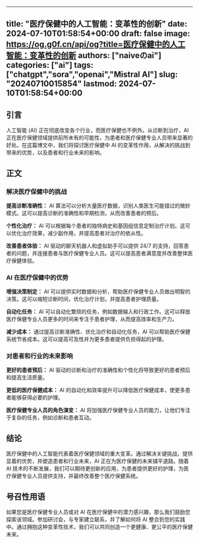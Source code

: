 
---
title: "医疗保健中的人工智能：变革性的创新"
date: 2024-07-10T01:58:54+00:00
draft: false
image: https://og.g0f.cn/api/og?title=医疗保健中的人工智能：变革性的创新
authors: ["naiveのai"]
categories: ["ai"]
tags: ["chatgpt","sora","openai","Mistral AI"]
slug: "20240710015854"
lastmod: 2024-07-10T01:58:54+00:00
---
## 引言

人工智能 (AI) 正在彻底改变各个行业，而医疗保健也不例外。从诊断到治疗，AI 正在医疗保健领域提供前所未有的可能性，为患者和医疗保健专业人员带来显著的好处。在这篇博文中，我们将探讨医疗保健中 AI 的变革性作用，从解决的挑战到带来的优势，以及患者和行业未来的影响。

## 正文

### 解决医疗保健中的挑战

**提高诊断准确性：**
AI 算法可以分析大量医疗数据，识别人类医生可能错过的微妙模式。这可以提高诊断的准确性和早期检测，从而改善患者的预后。

**个性化治疗：**
AI 可以根据每个患者的独特病史和基因组信息定制治疗计划。这可以优化治疗效果，减少副作用，并提高患者对治疗的依从性。

**改善患者体验：**
AI 驱动的聊天机器人和虚拟助手可以提供 24/7 的支持，回答患者的问题，并连接患者与医疗保健专业人员。这可以提高患者满意度并改善整体医疗保健体验。

### AI 在医疗保健中的优势

**增强决策制定：**
AI 可以提供实时数据和分析，帮助医疗保健专业人员做出明智的决策。这可以缩短诊断时间，优化治疗计划，并提高患者护理质量。

**自动化任务：**
AI 可以自动化繁琐的任务，例如数据输入和行政工作。这可以释放医疗保健专业人员更多的时间来专注于患者护理，从而提高效率和生产力。

**减少成本：**
通过提高诊断准确性、优化治疗和自动化任务，AI 可以帮助医疗保健系统节省成本。这可以提高可及性并为更多患者提供负担得起的护理。

### 对患者和行业的未来影响

**更好的患者预后：**
AI 驱动的诊断和治疗的准确性和个性化将导致更好的患者预后和提高生活质量。

**更低的医疗保健成本：**
AI 的自动化和效率提升可以降低医疗保健成本，使更多患者能够获得必要的护理。

**医疗保健专业人员的角色演变：**
AI 将加强医疗保健专业人员的能力，让他们专注于复杂的任务，例如诊断和患者互动。

## 结论

医疗保健中的人工智能代表着医疗保健领域的重大变革。通过解决关键挑战，提供显着的优势，并塑造患者和行业未来，AI 正在为医疗保健的未来铺平道路。随着 AI 技术的不断发展，我们可以期待更创新的应用，为患者提供更好的护理，为医疗保健专业人员提供支持，并最终改善整个医疗保健系统。

## 号召性用语

如果您是医疗保健专业人员或对 AI 在医疗保健中的潜力感兴趣，那么我们鼓励您探索该领域。参加研讨会，与专家建立联系，并了解如何将 AI 整合到您的实践中。通过拥抱这种变革性技术，我们可以共同创造一个更健康、更公平的医疗保健未来。